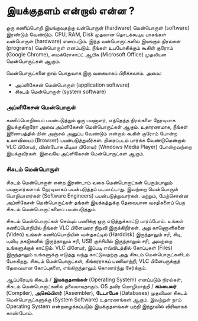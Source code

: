 இயக்குதளம் என்றால் என்ன ?
====

ஒரு கணிப்பொறி இயங்குவதற்கு வன்பொருள் (hardware) மென்பொருள் (software) இரண்டும் வேண்டும். CPU, RAM, Disk முதலான தொடக்கூடிய பாகங்கள் வன்பொருள் (hardware) எனப்படும். இந்த வன்பொருட்களில் இயங்கும் நிரல்கள் (programs) மென்பொருள் எனப்படும். நீங்கள் உபயோகிக்கும் கூகிள் குரோம் (Google Chrome), மைக்ரோசாப்ட் ஆபிசு (Microsoft Office) முதலியன மென்பொருட்கள் ஆகும்.

மென்பொருட்களை நாம் பொதுவாக இரு வகையாகப் பிரிக்கலாம். அவை:

* அப்ளிகேசன் மென்பொருள் (application software)
* சிசுடம் மென்பொருள் (system software)


### அப்ளிகேசன் மென்பொருள்
கணிப்பொறியைப் பயன்படுத்தும் ஒரு பயனாளர், எந்தெந்த நிரல்களை நேரடியாக இயக்குகிறாரோ அவை அப்ளிகேசன் மென்பொருட்கள் ஆகும். உதாரணமாக, நீங்கள் இணையத்தில் மின் அஞ்சல் அனுப்ப வேண்டும் என்றால் கூகிள் குரோம் போன்ற உலாவியைப் (Browser) பயன்படுத்துவீர்கள். திரைப்படம் பார்க்க வேண்டுமென்றால் VLC பிளேயர், விண்டோசு மீடியா பிளேயர் (Windows Media Player) போன்றவற்றை இயக்குவீர்கள்.  இவையே அப்ளிகேசன் மென்பொருட்கள் ஆகும்.

### சிசுடம் மென்பொருள்
சிசுடம் மென்பொருள் என்ற இரண்டாம் வகை மென்பொருட்கள் பெரும்பாலும் பயனாளர்களால் நேரடியாகப் பயன்படுத்தப் படமாட்டாது. இவற்றை மென்பொருள்  பொறியாளர்கள் (Software Engineers) பயன்படுத்துவார்கள். மற்றும், மேற்சொன்ன அப்ளிகேசன் மென்பொருட்கள் தங்கள் இயக்கத்துக்கு தேவையான வசதிகளைப் பெற சிசுடம் மென்பொருட்களைப் பயன்படுத்தும்.

சிசுடம் மென்பொருட்கள் செய்யும் பணிக்கு ஒரு எடுத்துக்காட்டு பார்ப்போம். உங்கள் கணிப்பொறியில் நீங்கள் VLC பிளேயரை நிறுவி இருக்கிறீர்கள். அது காணொளிகளை (Video) உங்கள் கணிப்பொறியின் வன்தகட்டில் (Harddisk) இருந்தாலும் சரி, சிடி, டிவிடி தகடுகளில் இருந்தாலும் சரி, USB குச்சியில் இருந்தாலும் சரி, அவற்றை உங்களுக்குக் காட்டும். VLC பிளேயர், இப்படி எவ்விடத்தில் கோப்புகள் (Files) இருந்தாலும் உங்களுக்கு எடுத்து வந்து காட்டுவதற்கு அது சிசுடம் மென்பொருட்களிடம் பேசுகிறது. சிசுடம் மென்பொருட்கள், கிங்கரராகப் பணியாற்றி, VLC பிளேயருக்குத் தேவையான கோப்புகளை, எங்கிருந்தாலும் கொணர்ந்து சேர்க்கும்.

ஆப்பரேடிங் சிசுடம் / **இயக்குதளங்கள்** (Operating System) எனப்படும் நிரல்கள், சிசுடம் மென்பொருட்களில் தலையாயதாகும். OS தவிர மொழிமாற்றி / **கம்பைலர்** (Compiler), **அசெம்பிளர்** (Assembler), **டேடாபேசு** (Databases) முதலியன சிசுடம் மென்பொருட்களுக்கு  (System Software) உதாரணங்கள் ஆகும். இவற்றுள் நாம் Operating System என்றழைக்கப்படும் இயக்குதளங்கள் பற்றி இந்நூலில் விரிவாகக் காண்போம்.

